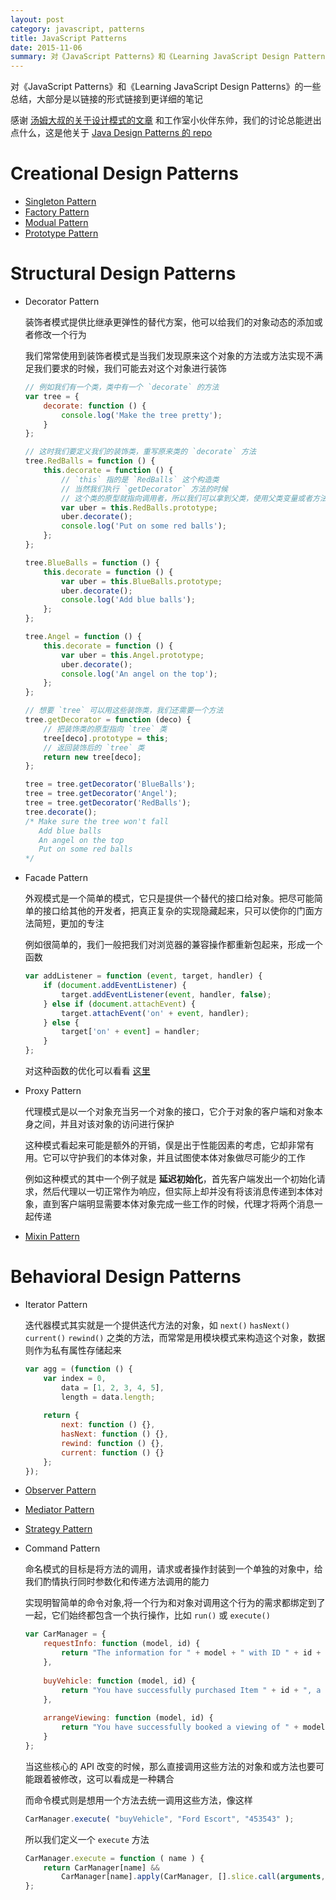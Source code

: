 ```yaml
---
layout: post
category: javascript, patterns
title: JavaScript Patterns
date: 2015-11-06
summary: 对《JavaScript Patterns》和《Learning JavaScript Design Patterns》的一些总结
---
```


对《JavaScript Patterns》和《Learning JavaScript Design Patterns》的一些总结，大部分是以链接的形式链接到更详细的笔记

感谢 [汤姆大叔的关于设计模式的文章](http://www.cnblogs.com/TomXu/archive/2011/12/15/2288411.html) 和工作室小伙伴东帅，我们的讨论总能迸出点什么，这是他关于 [Java Design Patterns 的 repo](https://github.com/XiaodongDu/design-pattern-examples)

# Creational Design Patterns

- [Singleton Pattern](https://github.com/L-movingon/prepare-for-interview/blob/master/Design-Patterns/singleton-pattern.md)
- [Factory Pattern](https://github.com/L-movingon/prepare-for-interview/blob/master/Design-Patterns/factory-pattern.md)
- [Modual Pattern](https://github.com/L-movingon/prepare-for-interview/blob/master/Books/JavaScript-Patterns/javascript-patterns-part-3.md#module-pattern)
- [Prototype Pattern](https://github.com/L-movingon/prepare-for-interview/blob/master/Design-Patterns/prototypal-inheritance.md)

# Structural Design Patterns

- Decorator Pattern

    装饰者模式提供比继承更弹性的替代方案，他可以给我们的对象动态的添加或者修改一个行为
    
    我们常常使用到装饰者模式是当我们发现原来这个对象的方法或方法实现不满足我们要求的时候，我们可能去对这个对象进行装饰
    
    ```javascript
    // 例如我们有一个类，类中有一个 `decorate` 的方法
    var tree = {
        decorate: function () {
            console.log('Make the tree pretty');
        }
    };
    
    // 这时我们要定义我们的装饰类，重写原来类的 `decorate` 方法
    tree.RedBalls = function () {
        this.decorate = function () {
            // `this` 指的是 `RedBalls` 这个构造类
            // 当然我们执行 `getDecorator` 方法的时候
            // 这个类的原型就指向调用者，所以我们可以拿到父类，使用父类变量或者方法
            var uber = this.RedBalls.prototype;
            uber.decorate();
            console.log('Put on some red balls');
        };
    };
    
    tree.BlueBalls = function () {
        this.decorate = function () {
            var uber = this.BlueBalls.prototype;
            uber.decorate();
            console.log('Add blue balls');
        };
    };
    
    tree.Angel = function () {
        this.decorate = function () {
            var uber = this.Angel.prototype;
            uber.decorate();
            console.log('An angel on the top');
        };
    };
    
    // 想要 `tree` 可以用这些装饰类，我们还需要一个方法
    tree.getDecorator = function (deco) {
        // 把装饰类的原型指向 `tree` 类
        tree[deco].prototype = this;
        // 返回装饰后的 `tree` 类
        return new tree[deco];
    };
    
    tree = tree.getDecorator('BlueBalls');
    tree = tree.getDecorator('Angel');
    tree = tree.getDecorator('RedBalls');
    tree.decorate();
    /* Make sure the tree won't fall
       Add blue balls
       An angel on the top
       Put on some red balls
    */
    ```

- Facade Pattern

    外观模式是一个简单的模式，它只是提供一个替代的接口给对象。把尽可能简单的接口给其他的开发者，把真正复杂的实现隐藏起来，只可以使你的门面方法简短，更加的专注
    
    例如很简单的，我们一般把我们对浏览器的兼容操作都重新包起来，形成一个函数
    
    ```javascript
    var addListener = function (event, target, handler) {
        if (document.addEventListener) {
            target.addEventListener(event, handler, false);
        } else if (document.attachEvent) {
            target.attachEvent('on' + event, handler);
        } else {
            target['on' + event] = handler;
        }
    };
    ```
    
    对这种函数的优化可以看看 [这里](https://github.com/L-movingon/prepare-for-interview/blob/master/Books/JavaScript-Patterns/javascript-patterns-part-5.md#events)

- Proxy Pattern

    代理模式是以一个对象充当另一个对象的接口，它介于对象的客户端和对象本身之间，并且对该对象的访问进行保护
    
    这种模式看起来可能是额外的开销，俣是出于性能因素的考虑，它却非常有用。它可以守护我们的本体对象，并且试图使本体对象做尽可能少的工作
    
    例如这种模式的其中一个例子就是 **延迟初始化**，首先客户端发出一个初始化请求，然后代理以一切正常作为响应，但实际上却并没有将该消息传递到本体对象，直到客户端明显需要本体对象完成一些工作的时候，代理才将两个消息一起传递

- [Mixin Pattern](https://github.com/L-movingon/prepare-for-interview/blob/master/Design-Patterns/prototypal-inheritance.md#inheriting-from-multiple-prototypes)

# Behavioral Design Patterns

- Iterator Pattern

    迭代器模式其实就是一个提供迭代方法的对象，如 `next()` `hasNext()` `current()` `rewind()` 之类的方法，而常常是用模块模式来构造这个对象，数据则作为私有属性存储起来
    
    ```javascript
    var agg = (function () {
        var index = 0,
            data = [1, 2, 3, 4, 5],
            length = data.length;
        
        return {
            next: function () {},
            hasNext: function () {},
            rewind: function () {},
            current: function () {}
        };
    });
    ```
    
- [Observer Pattern](https://github.com/L-movingon/prepare-for-interview/blob/master/Design-Patterns/observer-pattern.md)
- [Mediator Pattern](https://github.com/L-movingon/prepare-for-interview/blob/master/Design-Patterns/mediator-pattern.md)
- [Strategy Pattern](https://github.com/L-movingon/prepare-for-interview/blob/master/Design-Patterns/strategy-pattern.md)
- Command Pattern

    命名模式的目标是将方法的调用，请求或者操作封装到一个单独的对象中，给我们酌情执行同时参数化和传递方法调用的能力
    
    实现明智简单的命令对象,将一个行为和对象对调用这个行为的需求都绑定到了一起，它们始终都包含一个执行操作，比如 `run()` 或 `execute()`
 
    ```javascript
    var CarManager = {
        requestInfo: function (model, id) {
            return "The information for " + model + " with ID " + id + " is foobar";
        },
        
        buyVehicle: function (model, id) {
            return "You have successfully purchased Item " + id + ", a " + model;
        },
        
        arrangeViewing: function (model, id) {
            return "You have successfully booked a viewing of " + model + " ( " + id + " ) ";
        }
    };
    ```
    
    当这些核心的 API 改变的时候，那么直接调用这些方法的对象和或方法也要可能跟着被修改，这可以看成是一种耦合
    
    而命令模式则是想用一个方法去统一调用这些方法，像这样
    
    ```javascript
    CarManager.execute( "buyVehicle", "Ford Escort", "453543" );
    ```
    
    所以我们定义一个 `execute` 方法
    
    ```javascript
    CarManager.execute = function ( name ) {
        return CarManager[name] && 
            CarManager[name].apply(CarManager, [].slice.call(arguments, 1));
    };
    ```